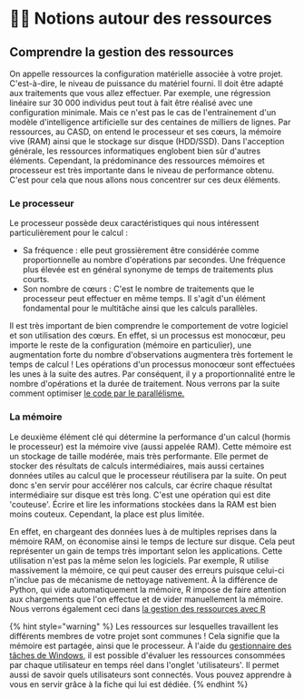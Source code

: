 # 👩‍🏫 Notions autour des ressources

## Comprendre la gestion des ressources

On appelle ressources la configuration matérielle associée à votre projet. C'est-à-dire, le niveau de puissance du matériel fourni. Il doit être adapté aux traitements que vous allez effectuer. Par exemple, une régression linéaire sur 30 000 individus peut tout à fait être réalisé avec une configuration minimale. Mais ce n'est pas le cas de l'entrainement d'un modèle d'intelligence artificielle sur des centaines de milliers de lignes. Par ressources, au CASD, on entend le processeur et ses cœurs, la mémoire vive (RAM) ainsi que le stockage sur disque (HDD/SSD). Dans l'acception générale, les ressources informatiques englobent bien sûr d'autres éléments. Cependant, la prédominance des ressources mémoires et processeur est très importante dans le niveau de performance obtenu. C'est pour cela que nous allons nous concentrer sur ces deux éléments.

### Le processeur

Le processeur possède deux caractéristiques qui nous intéressent particulièrement pour le calcul :

* Sa fréquence : elle peut grossièrement être considérée comme proportionnelle au nombre d'opérations par secondes. Une fréquence plus élevée est en général synonyme de temps de traitements plus courts.
* Son nombre de cœurs : C'est le nombre de traitements que le processeur peut effectuer en même temps. Il s'agit d'un élément fondamental pour le multitâche ainsi que les calculs parallèles.

Il est très important de bien comprendre le comportement de votre logiciel et son utilisation des cœurs. En effet, si un processus est monocœur, peu importe le reste de la configuration (mémoire en particulier), une augmentation forte du nombre d'observations augmentera très fortement le temps de calcul ! Les opérations d'un processus monocœur sont effectuées les unes à la suite des autres. Par conséquent, il y a proportionnalité entre le nombre d'opérations et la durée de traitement.  Nous verrons par la suite comment optimiser [le code par le parallélisme.](python.md)

### La mémoire

Le deuxième élément clé qui détermine la performance d'un calcul (hormis le processeur) est la mémoire vive (aussi appelée RAM). Cette mémoire est un stockage de taille modérée, mais très performante. Elle permet de stocker des résultats de calculs intermédiaires, mais aussi certaines données utiles au calcul que le processeur réutilisera par la suite. On peut donc s'en servir pour accélérer nos calculs, car écrire chaque résultat intermédiaire sur disque est très long. C'est une opération qui est dite 'couteuse'. Écrire et lire les informations stockées dans la RAM est bien moins couteux. Cependant, la place est plus limitée.

En effet, en chargeant des données lues à de multiples reprises dans la mémoire RAM, on économise ainsi le temps de lecture sur disque. Cela peut représenter un gain de temps très important selon les applications. Cette utilisation n'est pas la même selon les logiciels. Par exemple, R utilise massivement la mémoire, ce qui peut causer des erreurs puisque celui-ci n'inclue pas de mécanisme de nettoyage nativement. À la différence de Python, qui vide automatiquement la mémoire, R impose de faire attention aux chargements que l'on effectue et de vider manuellement la mémoire. Nous verrons également ceci dans [la gestion des ressources avec R](r.md)

{% hint style="warning" %}
Les ressources sur lesquelles travaillent les différents membres de votre projet sont communes ! Cela signifie que la mémoire est partagée, ainsi que le processeur. À l'aide du [gestionnaire des tâches de Windows](gestionnaire-taches.md), il est possible d'évaluer les ressources consommées par chaque utilisateur en temps réel dans l'onglet 'utilisateurs'. Il permet aussi de savoir quels utilisateurs sont connectés. Vous pouvez apprendre à vous en servir grâce à la fiche qui lui est dédiée.
{% endhint %}
